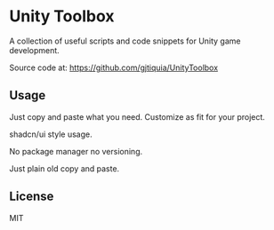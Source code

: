 # Unity Toolbox

A collection of useful scripts and code snippets for Unity game development.

Source code at: https://github.com/gjtiquia/UnityToolbox

## Usage

Just copy and paste what you need. Customize as fit for your project.

shadcn/ui style usage.

No package manager no versioning.

Just plain old copy and paste.

## License

MIT
